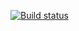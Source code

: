 [![Build status](https://ci.appveyor.com/api/projects/status/l7gx8ykphufi8dj3?svg=true)](https://ci.appveyor.com/project/FrustratTr/homeworkqa5)
